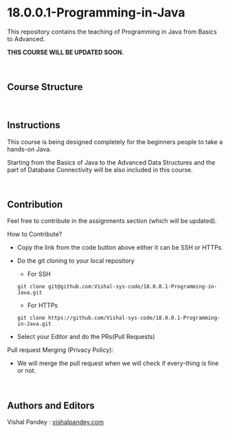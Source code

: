 # 18.0.0.1-Programming-in-Java

This repository contains the teaching of Programming in Java from Basics to Advanced.

**THIS COURSE WILL BE UPDATED SOON.**

<br>

## Course Structure

<br>

## Instructions

This course is being designed completely for the beginners people to take a hands-on Java.

Starting from the Basics of Java to the Advanced Data Structures and the part of Database Connectivity will be also included in this course.

<br>

## Contribution

Feel free to contribute in the assignments section (which will be updated). 

How to Contribute? <br>
    
* Copy the link from the code button above either it can be SSH or HTTPs.
* Do the git cloning to your local repository

    * For SSH 
    ```
    git clone git@github.com:Vishal-sys-code/18.0.0.1-Programming-in-Java.git
    ```

    * For HTTPs 
    ```
    git clone https://github.com/Vishal-sys-code/18.0.0.1-Programming-in-Java.git
    ```
* Select your Editor and do the PRs(Pull Requests)

Pull request Merging (Privacy Policy): 

* We will merge the pull request when we will check if every-thing is fine or not.

<br>

## Authors and Editors
Vishal Pandey : <a href = "vishal-sys-code.github.io">vishalpandey.com</a>
